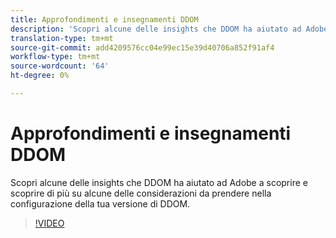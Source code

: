 ```yaml
---
title: Approfondimenti e insegnamenti DDOM
description: 'Scopri alcune delle insights che DDOM ha aiutato ad Adobe a scoprire e scoprire di più su alcune delle considerazioni da prendere nella configurazione della tua versione di DDOM. '
translation-type: tm+mt
source-git-commit: add4209576cc04e99ec15e39d40706a852f91af4
workflow-type: tm+mt
source-wordcount: '64'
ht-degree: 0%

---
```



# Approfondimenti e insegnamenti DDOM

Scopri alcune delle insights che DDOM ha aiutato ad Adobe a scoprire e scoprire di più su alcune delle considerazioni da prendere nella configurazione della tua versione di DDOM.

>[!VIDEO](https://video.tv.adobe.com/v/41693)
